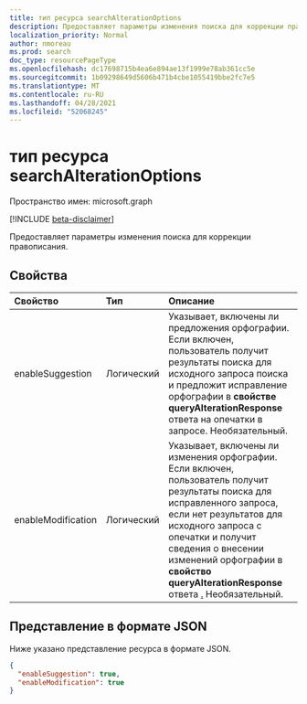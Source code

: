 ```yaml
---
title: тип ресурса searchAlterationOptions
description: Предоставляет параметры изменения поиска для коррекции правописания.
localization_priority: Normal
author: nmoreau
ms.prod: search
doc_type: resourcePageType
ms.openlocfilehash: dc17698715b4ea6e894ae13f1999e78ab361cc5e
ms.sourcegitcommit: 1b09298649d5606b471b4cbe1055419bbe2fc7e5
ms.translationtype: MT
ms.contentlocale: ru-RU
ms.lasthandoff: 04/28/2021
ms.locfileid: "52068245"
---
```

# <a name="searchalterationoptions-resource-type"></a>тип ресурса searchAlterationOptions

Пространство имен: microsoft.graph

[!INCLUDE [beta-disclaimer](../../includes/beta-disclaimer.md)]

Предоставляет параметры изменения поиска для коррекции правописания.

## <a name="properties"></a>Свойства

| Свойство     | Тип        | Описание |
|:-------------|:------------|:------------|
|enableSuggestion|Логический|Указывает, включены ли предложения орфографии. Если включен, пользователь получит результаты поиска для исходного запроса поиска и предложит исправление [](/graph/api/resources/searchresponse?view=graph-rest-beta&preserve-view=true) орфографии в **свойстве queryAlterationResponse** ответа на опечатки в запросе. Необязательный.|
|enableModification|Логический|Указывает, включены ли изменения орфографии. Если включен, пользователь получит результаты поиска  для исправленного запроса, если нет результатов для исходного запроса с опечатки и получит сведения о внесении изменений орфографии в **свойство queryAlterationResponse** ответа [.](/graph/api/resources/searchresponse?view=graph-rest-beta&preserve-view=true) Необязательный.|

## <a name="json-representation"></a>Представление в формате JSON

Ниже указано представление ресурса в формате JSON.

<!-- {
  "blockType": "resource",
  "optionalProperties": [

  ],
  "@odata.type": "microsoft.graph.searchAlterationOptions",
  "baseType": null
}-->

```json
{
  "enableSuggestion": true,
  "enableModification": true
}
```

<!-- uuid: 16cd6b66-4b1a-43a1-adaf-3a886856ed98
2019-02-04 14:57:30 UTC -->
<!-- {
  "type": "#page.annotation",
  "description": "searchAlterationOptions resource",
  "keywords": "",
  "section": "documentation",
  "tocPath": ""
}-->
